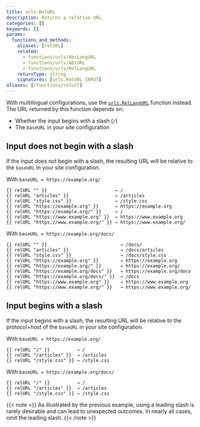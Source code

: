 ```yaml
---
title: urls.RelURL
description: Returns a relative URL.
categories: []
keywords: []
params:
  functions_and_methods:
    aliases: [relURL]
    related:
      - functions/urls/AbsLangURL
      - functions/urls/AbsURL 
      - functions/urls/RelLangURL
    returnType: string
    signatures: [urls.RelURL INPUT]
aliases: [/functions/relurl]
---
```


With multilingual configurations, use the [`urls.RelLangURL`] function instead. The URL returned by this function depends on:

- Whether the input begins with a slash (`/`)
- The `baseURL` in your site configuration

[`urls.RelLangURL`]: /functions/urls/rellangurl/

## Input does not begin with a slash

If the input does not begin with a slash, the resulting URL will be relative to the `baseURL` in your site configuration.

With `baseURL = https://example.org/`

```go-html-template
{{ relURL "" }}                         → /
{{ relURL "articles" }}                 → /articles
{{ relURL "style.css" }}                → /style.css
{{ relURL "https://example.org" }}      → https://example.org
{{ relURL "https://example.org/" }}     → /
{{ relURL "https://www.example.org" }}  → https://www.example.org
{{ relURL "https://www.example.org/" }} → https://www.example.org/
```

With `baseURL = https://example.org/docs/`

```go-html-template
{{ relURL "" }}                           → /docs/
{{ relURL "articles" }}                   → /docs/articles
{{ relURL "style.css" }}                  → /docs/style.css
{{ relURL "https://example.org" }}        → https://example.org
{{ relURL "https://example.org/" }}       → https://example.org/
{{ relURL "https://example.org/docs" }}   → https://example.org/docs
{{ relURL "https://example.org/docs/" }}  → /docs
{{ relURL "https://www.example.org" }}    → https://www.example.org
{{ relURL "https://www.example.org/" }}   → https://www.example.org/
```

## Input begins with a slash

If the input begins with a slash, the resulting URL will be relative to the protocol+host of the `baseURL` in your site configuration.

With `baseURL = https://example.org/`

```go-html-template
{{ relURL "/" }}          → /
{{ relURL "/articles" }}  → /articles
{{ relURL "/style.css" }} → /style.css
```

With `baseURL = https://example.org/docs/`

```go-html-template
{{ relURL "/" }}          → /
{{ relURL "/articles" }}  → /articles
{{ relURL "/style.css" }} → /style.css
```

{{< note >}}
As illustrated by the previous example, using a leading slash is rarely desirable and can lead to unexpected outcomes. In nearly all cases, omit the leading slash.
{{< /note >}}
